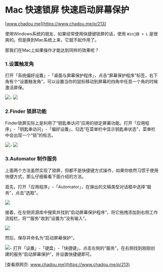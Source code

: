 # Mac 快速锁屏 快速启动屏幕保护

[www.chadou.me](https://www.chadou.me/p/213)

使用Windows系统的朋友，如果经常使用快捷键锁屏的话，使用 `Win键 + L` 是很爽的。但是换到Mac系统上来，它就不起作用了。

那我们在Mac上如果操作才能达到同样的效果呢？

### 1.设置触发角

打开「系统偏好设置」-「桌面与屏幕保护程序」，点击“屏幕保护程序”标签，右下角有个“设置触发角”，可以设置当你的鼠标移动到屏幕的四角中任意一个角的时候激活屏保。

![](https://cubox.pro/c/filters:no_upscale()?imageUrl=https%3A%2F%2Fwww.chadou.me%2Fcontent%2F1%2FBfUR9X0YyLIsvNoL.png)-
![](https://cubox.pro/c/filters:no_upscale()?imageUrl=https%3A%2F%2Fwww.chadou.me%2Fcontent%2F1%2FBfUXfdlRFqeynwJ6.png)

### 2.Finder 锁屏功能

Finder锁屏实际上是利用了“钥匙串访问”应用的锁定屏幕功能。打开「应用程序」-「钥匙串访问」-「偏好设置」，勾选“在菜单栏中显示钥匙串状态”，菜单栏中会出现一个“锁”的标志。

![](https://cubox.pro/c/filters:no_upscale()?imageUrl=https%3A%2F%2Fwww.chadou.me%2Fcontent%2F1%2FBfU6jQIbNhBFhTrL.png)-
![](https://cubox.pro/c/filters:no_upscale()?imageUrl=https%3A%2F%2Fwww.chadou.me%2Fcontent%2F1%2FBfUlNHat3xoDuVkw.png)

### 3.Automator 制作服务

上面两个方法虽然实现了锁屏，但都不是快捷键方式操作，如果你依然习惯于使用快捷方式，那么仔细看看下面介绍的方法。

首先，打开「应用程序」-「Automator」，在弹出的文稿类型对话框中选择“服务”，点击“选取”。

![](https://cubox.pro/c/filters:no_upscale()?imageUrl=https%3A%2F%2Fwww.chadou.me%2Fcontent%2F1%2FBfUVZ6v5hKm1trmI.png)

接着，在左侧资源库中搜索并找到“启动屏幕保护程序”，将它拖拽添加到右侧工作流程栏，将“"服务"收到”设置为“没有输入”。

![](https://cubox.pro/c/filters:no_upscale()?imageUrl=https%3A%2F%2Fwww.chadou.me%2Fcontent%2F1%2FBfUUVFTUz4tlTi4K.png)

然后，保存并命名为“启动屏幕保护”。

![](https://cubox.pro/c/filters:no_upscale()?imageUrl=https%3A%2F%2Fwww.chadou.me%2Fcontent%2F1%2FCihDQaIRC7a0ZVaK.png)-
打开「设置」-「键盘」-「快捷键」，点击左侧的“服务”，在右侧找到刚刚创建的服务“启动屏幕保护”，并设置快捷键即可。

[查看原网页: www.chadou.me](https://www.chadou.me/p/213)